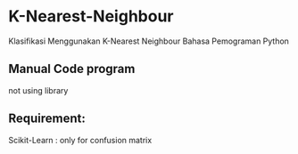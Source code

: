 # K-Nearest-Neighbour
Klasifikasi Menggunakan K-Nearest Neighbour
Bahasa Pemograman Python

## Manual Code program
not using library

## Requirement:
Scikit-Learn : only for confusion matrix
